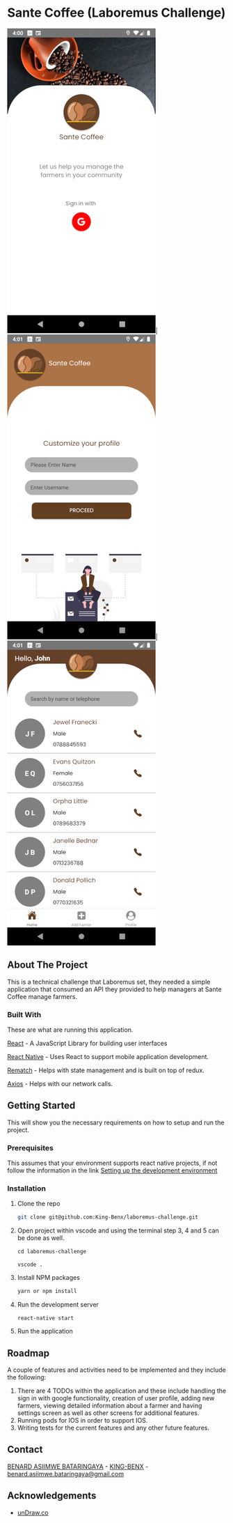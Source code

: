# Sante Coffee (Laboremus Challenge)
![welcome](https://github.com/King-Benx/laboremus-challenge/blob/main/screenshots/welcome.png)|![user profile](https://github.com/King-Benx/laboremus-challenge/blob/main/screenshots/profile.png)|![home](https://github.com/King-Benx/laboremus-challenge/blob/main/screenshots/home.png)
<!-- ABOUT THE PROJECT -->
## About The Project
This is a technical challenge that Laboremus set, they needed a simple application that consumed an API they provided to help managers at Sante Coffee manage farmers.

### Built With

These are what are running this application.

[React](https://reactjs.org/) - A JavaScript Library for building user interfaces

[React Native](https://reactnative.dev/) - Uses React to support mobile application development.

[Rematch](https://rematch.netlify.app/) - Helps with state management and is built on top of redux.

[Axios](https://github.com/axios/axios) - Helps with our network calls.

<!-- GETTING STARTED -->
## Getting Started
This will show you the necessary requirements on how to setup and run the project.

### Prerequisites
This assumes that your environment supports react native projects, if not follow the information in the link
[Setting up the development environment](https://reactnative.dev/docs/environment-setup)

### Installation

1. Clone the repo
   ```sh
   git clone git@github.com:King-Benx/laboremus-challenge.git

   ```
2. Open project within vscode  and using the terminal step 3, 4 and 5 can be done as well.
    ```
    cd laboremus-challenge 
    ```
    ```
    vscode .
    ```
3. Install NPM packages
   ```sh
   yarn or npm install
   ```
4. Run the development server
   ```
   react-native start
   ```
5. Run the application


<!-- ROADMAP -->
## Roadmap

A couple of features and activities need to be implemented and they include the following:

1. There are 4 TODOs within the application and these include handling the sign in with google functionality, creation of user profile, adding new farmers, viewing detailed information about a farmer and having settings screen as well as other screens for additional features.
2. Running pods for IOS in order to support IOS.
3. Writing tests for the current features and any other future features.


<!-- CONTACT -->
## Contact

[BENARD ASIIMWE BATARINGAYA](https://www.linkedin.com/in/benard-asiimwe-bataringaya-4b673672/) - [KING-BENX](https://github.com/King-Benx) - benard.asiimwe.bataringaya@gmail.com 


<!-- ACKNOWLEDGEMENTS -->
## Acknowledgements
* [unDraw.co](https://undraw.co/illustrations)